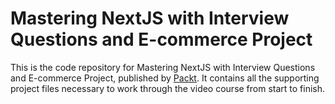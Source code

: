 # Mastering NextJS with Interview Questions and E-commerce Project
This is the code repository for Mastering NextJS with Interview Questions and E-commerce Project, published by [Packt](https://www.packtpub.com/?utm_source=github). It contains all the supporting project files necessary to work through the video course from start to finish.
